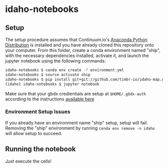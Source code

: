 # idaho-notebooks

## Setup

The setup procedure assumes that Continuum.io's [Anaconda Python Distribution](https://www.continuum.io/downloads) is installed and you have already cloned this repository onto your computer.  From this folder, create a conda environment named "ship", with the necessary dependencies installed, activate it, and launch the jupyter notebook using the following commands:

```Bash
idaho-notebooks $ conda env create -f environment.yml
idaho-notebooks $ source activate ship
idaho-notebooks $ pip install git+git://github.com/timbr-io/idaho-map.git
(idaho) idaho-notebooks $ jupyter notebook
```

Make sure that your gbdx credientials are setup at `$HOME/.gbdx-auth` according to the instructions [available here](https://github.com/TDG-Platform/gbdx-auth#ini-file)

### Environment Setup Issues

If you already have an environment name "ship" setup, setup will fail.  Removing the "ship" environment by running `conda env remove -n idaho` will allow setup to succeed.

## Running the notebook

Just execute the cells!
